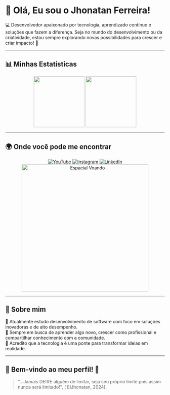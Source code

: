# 👋 Olá, Eu sou o Jhonatan Ferreira!

💻 Desenvolvedor apaixonado por tecnologia, aprendizado contínuo e soluções que fazem a diferença. Seja no mundo do desenvolvimento ou da criatividade, estou sempre explorando novas possibilidades para crescer e criar impacto! 🚀

---

## 📊 Minhas Estatísticas

<div align="center">
  <img height="160" src="https://github-readme-stats.vercel.app/api?username=EiJhonatan&show_icons=true&hide_title=true&count_private=true&hide=prs&bg_color=1e1e2e&border_radius=10&border_color=4c566a&title_color=8fbcbb&text_color=d8dee9&icon_color=eb9326"/>
  <img height="160" src="https://github-readme-stats.vercel.app/api/top-langs/?username=EiJhonatan&layout=donut&bg_color=1e1e2e&border_color=4c566a&title_color=8fbcbb&text_color=d8dee9&icon_color=eb9326"/>
</div>

---

## 🌍 Onde você pode me encontrar

<div align="center">
  <a href="https://youtube.com/@eijhonatan"><img src="https://img.shields.io/badge/YouTube-FF0000?style=for-the-badge&logo=youtube&logoColor=white" alt="YouTube"></a>
  <a href="https://www.instagram.com/jhonyferreira17/"><img src="https://img.shields.io/badge/Instagram-E4405F?style=for-the-badge&logo=instagram&logoColor=white" alt="Instagram"></a>
  <a href="https://www.linkedin.com/in/eijhonatanferreira/"><img src="https://img.shields.io/badge/LinkedIn-0077B5?style=for-the-badge&logo=linkedin&logoColor=white" alt="LinkedIn"></a>
  <div align="center">
  <img src="https://media2.giphy.com/media/v1.Y2lkPTc5MGI3NjExMTV2bnB4ems2amM2d3o4MGRjMnR4ZnZ1bmU1Znl6OTl1cWV0NWs0aSZlcD12MV9pbnRlcm5hbF9naWZfYnlfaWQmY3Q9Zw/TsO3cLxeE8DNsztZyv/giphy.gif" alt="Espacial Voando" width="400"/>
</div>
</div>

---

## 🌟 Sobre mim

🔹 Atualmente estudo desenvolvimento de software com foco em soluções inovadoras e de alto desempenho.  
🔹 Sempre em busca de aprender algo novo, crescer como profissional e compartilhar conhecimento com a comunidade.  
🔹 Acredito que a tecnologia é uma ponte para transformar ideias em realidade.  

---
## 🎉 Bem-vindo ao meu perfil! 🎉


>"...Jamais DEIXE alguém de limitar, seja seu próprio limite pois assim nunca será limitado!", ( EiJhonatan, 2024).

